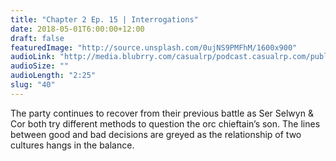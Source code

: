 ```yaml
---
title: "Chapter 2 Ep. 15 | Interrogations"
date: 2018-05-01T6:00:00+12:00
draft: false
featuredImage: "http://source.unsplash.com/0ujNS9PMFhM/1600x900"
audioLink: "http://media.blubrry.com/casualrp/podcast.casualrp.com/public/Chapter%202%20Ep.%2015%20_%20Interrogations.mp3"
audioSize: ""
audioLength: "2:25"
slug: "40"
---
```


The party continues to recover from their previous battle as Ser Selwyn & Cor both try different methods to question the orc chieftain’s son. The lines between good and bad decisions are greyed as the relationship of two cultures hangs in the balance.
